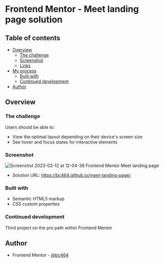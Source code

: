 # Frontend Mentor - Meet landing page solution

## Table of contents

- [Overview](#overview)
  - [The challenge](#the-challenge)
  - [Screenshot](#screenshot)
  - [Links](#links)
- [My process](#my-process)
  - [Built with](#built-with)
   - [Continued development](#continued-development)
- [Author](#author)


## Overview

### The challenge

Users should be able to:

- View the optimal layout depending on their device's screen size
- See hover and focus states for interactive elements



### Screenshot

![Screenshot 2023-03-12 at 12-04-38 Frontend Mentor Meet landing page](https://user-images.githubusercontent.com/82536545/224537866-5eb98647-af12-4c78-ad7e-f00f054a3e5e.png)

- Solution URL: https://bc464.github.io/meet-landing-page/

### Built with

- Semantic HTML5 markup
- CSS custom properties

### Continued development

Third project on the pro path within Frontend Mentor

## Author

- Frontend Mentor - [@bc464](https://www.frontendmentor.io/profile/yourusername)
